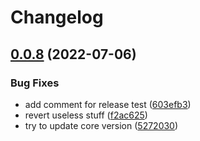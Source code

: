 # Changelog

## [0.0.8](https://github.com/intuiface/intuiface-cdk/compare/core-v0.0.7...core-v0.0.8) (2022-07-06)


### Bug Fixes

* add comment for release test ([603efb3](https://github.com/intuiface/intuiface-cdk/commit/603efb3b3cfb7bb51aee41c64e9014758b754c31))
* revert useless stuff ([f2ac625](https://github.com/intuiface/intuiface-cdk/commit/f2ac6255364fc3e935055ea27d295a084c1dbb43))
* try to update core version ([5272030](https://github.com/intuiface/intuiface-cdk/commit/5272030eb5351adacbcc3c3277e624f7d9bf9d99))
